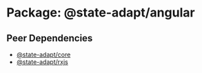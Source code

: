 <script setup>
  import { sections } from './sections';
</script>

# Package: @state-adapt/angular

## Peer Dependencies

- [@state-adapt/core](/api/core/src/)
- [@state-adapt/rxjs](/api/rxjs/index/)

<template v-for="(section, index) in sections">
  
  ## {{ section.name }}
  
  <ul>
    <li v-for="item in section.items" :key="item.def.symbol">
      <a :href="item.def.link">{{ item.def.symbol }}</a>
    </li>
  </ul>
</template>
